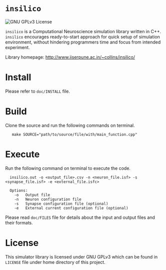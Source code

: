 ```insilico```
=============

![GNU GPLv3 License](http://img.shields.io/badge/license-GPLv3-blue.svg)

```insilico``` is a Computational Neuroscience simulation library written in C++. ```insilico``` encourages ready-to-start approach for quick setup of simulation environment, without hindering programmers time and focus from intended experiment.

Library homepage: http://www.iiserpune.ac.in/~collins/insilico/

Install
=======

Please refer to ```doc/INSTALL``` file.

Build
=====

Clone the source and run the following commands on terminal.
```
   make SOURCE="path/to/source/file/with/main_function.cpp"
```
Execute
=======

Run the following command on terminal to execute the code.
```
  insilico.out -o <output_file>.csv -n <neuron_file.isf> -s <synapse_file.isf> -e <external_file.isfc>

  Options:
    -o   Output file
    -n   Neuron configuration file
    -s   Synapse configuration file (optional)
    -e   External current configuration file (optional)
```
Please read ```doc/FILES``` file for details about the input and output files and their formats.

License
=======

This simulator library is licensed under GNU GPLv3 which can be found in ```LICENSE``` file under home directory of this project.
